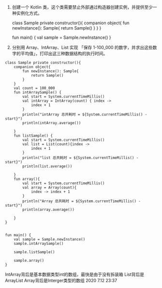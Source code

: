 1. 创建一个 Kotlin 类，这个类需要禁止外部通过构造器创建实例，并提供至少一种实例化方式。

   class Sample private constructor(){
   companion object{
   fun newInstance(): Sample{
   return Sample()
   }
   }
   }

   fun main() {
   val sample = Sample.newInstance()
   }

2. 分别用 Array、IntArray、List 实现 「保存 1-100_000 的数字，并求出这些数字的平均值」，打印出这三种数据结构的执行时间。

```
class Sample private constructor(){
    companion object{
        fun newInstance(): Sample{
            return Sample()
        }
    }
    val count = 100_000
    fun intArraySample() {
        val start = System.currentTimeMillis()
        val intArray = IntArray(count) { index ->
            index + 1
        }
        println("intArray 总共耗时 = ${System.currentTimeMillis() - start}")
        println(intArray.average())

    }
    fun listSample() {
        val start = System.currentTimeMillis()
        val list = List(count){index ->
            index + 1
        }
        println("list 总共耗时 = ${System.currentTimeMillis() - start}")
        println(list.average())

    }
    fun array(){
        val start = System.currentTimeMillis()
        val array = Array(count){
            index -> index + 1
        }
        println("Array 总共耗时 = ${System.currentTimeMillis() - start}")
        println(array.average())

    }
}


fun main() {
    val sample = Sample.newInstance()
    sample.intArraySample()

    sample.listSample()

    sample.array()
}
```

IntArray背后是基本数据类型int的数组，最快是由于没有拆装箱
List背后是ArrayList
Array背后是Interger类型的数组
2020 7.12 23:37
